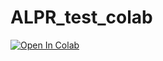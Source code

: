 # ALPR_test_colab

[![Open In Colab](https://colab.research.google.com/assets/colab-badge.svg)](https://colab.research.google.com/github/ducan0124567/ALPR_test_colab/blob/master/ALPR_demo.ipynb)
